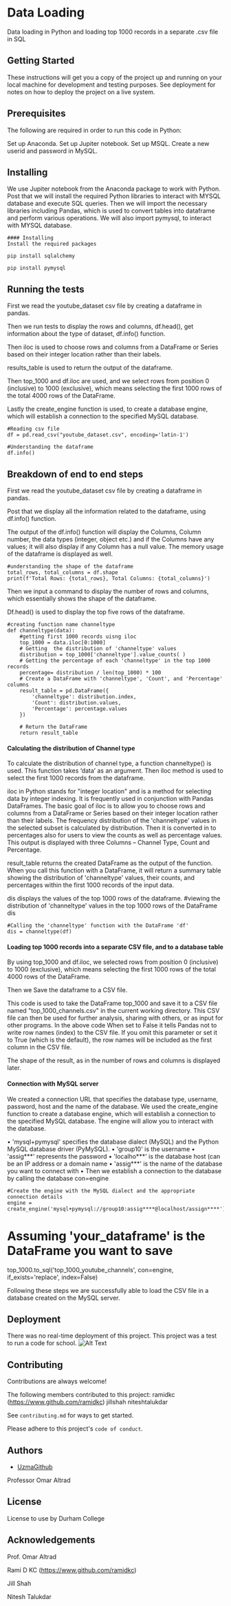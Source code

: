 
# Data Loading

Data loading in Python and loading top 1000 records in a separate .csv file in SQL


## Getting Started
These instructions will get you a copy of the project up and running on your local machine for development and testing purposes. See deployment for notes on how to deploy the project on a live system.
## Prerequisites 
The following are required in order to run this code in Python:

Set up Anaconda.
Set up Jupiter notebook.
Set up MSQL.
Create a new userid and password in MySQL.


## Installing
We use Jupiter notebook from the Anaconda package to work with Python. Post that we will install the required Python libraries to interact with MYSQL database and execute SQL queries. Then we will import the necessary libraries including Pandas, which is used to convert tables into dataframe and perform various operations. We will also import pymysql, to interact with MYSQL database.
```
#### Installing
Install the required packages

pip install sqlalchemy

pip install pymysql
```
## Running the tests
First we read the youtube_dataset csv file by creating a dataframe in pandas. 

Then we run tests to display the rows and columns, df.head(), get information about the type of dataset, df.info() function.

Then iloc is used to choose rows and columns from a DataFrame or Series based on their integer location rather than their labels.

results_table is used to return the output of the dataframe.

Then top_1000 and df.iloc are used, and we select rows from position 0 (inclusive) to 1000 (exclusive), which means selecting the first 1000 rows of the total 4000 rows of the DataFrame.

Lastly the create_engine function is used, to create a database engine, which will establish a connection to the specified MySQL database.
```
#Reading csv file 
df = pd.read_csv("youtube_dataset.csv", encoding='latin-1')
```

```
#Understanding the dataframe
df.info()
```


## Breakdown of end to end steps

First we read the youtube_dataset csv file by creating a dataframe in pandas. 

Post that we display all the information related to the dataframe, using df.info() function. 

The output of the df.info() function will display the Columns, Column number, the data types (integer, object etc.) and if the Columns have any values; it will also display if any Column has a null value. The memory usage of the dataframe is displayed as well.

```
#understanding the shape of the dataframe 
total_rows, total_columns = df.shape
print(f'Total Rows: {total_rows}, Total Columns: {total_columns}')

```
Then we input a command to display the number of rows and columns, which essentially shows the shape of the dataframe.

Df.head() is used to display the top five rows of the dataframe.
```
#creating function name channeltype  
def channeltype(data):
    #getting first 1000 records uisng iloc
    top_1000 = data.iloc[0:1000]
    # Getting  the distribution of 'channeltype' values
    distribution = top_1000['channeltype'].value_counts( )
    # Getting the percentage of each 'channeltype' in the top 1000 records
    percentage= distribution / len(top_1000) * 100
    # Create a DataFrame with 'channeltype', 'Count', and 'Percentage' columns
    result_table = pd.DataFrame({
        'channeltype': distribution.index,
        'Count': distribution.values,
        'Percentage': percentage.values
    })

    # Return the DataFrame
    return result_table 
```

#### Calculating the distribution of Channel type
To calculate the distribution of channel type, a function channeltype() is used. This function takes ‘data’ as an argument. Then iloc method is used to select the first 1000 records from the dataframe.

iloc in Python stands for "integer location" and is a method for selecting data by integer indexing. It is frequently used in conjunction with Pandas DataFrames. The basic goal of iloc is to allow you to choose rows and columns from a DataFrame or Series based on their integer location rather than their labels. The frequency distribution of the 'channeltype' values in the selected subset is calculated by distribution. Then it is converted in to percentages also for users to view the counts as well as percentage values. This output is displayed with three Columns – Channel Type, Count and Percentage.

result_table returns the created DataFrame as the output of the function. When you call this function with a DataFrame, it will return a summary table showing the distribution of 'channeltype' values, their counts, and percentages within the first 1000 records of the input data.

dis displays the values of the top 1000 rows of the dataframe.
#viewing the  distribution of 'channeltype' values in the top 1000 rows of the DataFrame
dis
```
#Calling the 'channeltype' function with the DataFrame 'df'
dis = channeltype(df)
```
#### Loading top 1000 records into a separate CSV file, and to a database table
By using top_1000 and df.iloc, we selected rows from position 0 (inclusive) to 1000 (exclusive), which means selecting the first 1000 rows of the total 4000 rows of the DataFrame.

Then we Save the dataframe to a CSV file.

This code is used to take the DataFrame top_1000 and save it to a CSV file named "top_1000_channels.csv" in the current working directory. This CSV file can then be used for further analysis, sharing with others, or as input for other programs. In the above code When set to False it tells Pandas not to write row names (index) to the CSV file. If you omit this parameter or set it to True (which is the default), the row names will be included as the first column in the CSV file.

The shape of the result, as in the number of rows and columns is displayed later.

#### Connection with MySQL server
We created a connection URL that specifies the database type, username, password, host and the name of the database. We used the create_engine function to create a database engine, which will establish a connection to the specified MySQL database. The engine will allow you to interact with the database.

•	'mysql+pymysql' specifies the database dialect (MySQL) and the Python MySQL database driver (PyMySQL).
•	'group10' is the username
•	'assig***' represents the password
•	'localho***' is the database host (can be an IP address or a domain name
•	'assig***' is the name of the database you want to connect with
•	Then we establish a connection to the database by calling the database con=engine
```
#Create the engine with the MySQL dialect and the appropriate connection details
engine = create_engine('mysql+pymysql://group10:assig****@localhost/assign****')
```
# Assuming 'your_dataframe' is the DataFrame you want to save
top_1000.to_sql('top_1000_youtube_channels', con=engine, if_exists='replace', index=False)

Following these steps we are successfully able to load the CSV file in a database created on the MySQL server. 

## Deployment
There was no real-time deployment of this project. This project was a test to run a code for school. 
![Alt Text](Github2.png)

## Contributing

Contributions are always welcome! 

The following members contributed to this project:
ramidkc (https://www.github.com/ramidkc)
jillshah
niteshtalukdar

See `contributing.md` for ways to get started.

Please adhere to this project's `code of conduct`.


## Authors

- [UzmaGithub](https://www.github.com/UzmaGithub)

Professor Omar Altrad
## License

License to use by Durham College


## Acknowledgements

Prof. Omar Altrad

Rami D KC (https://www.github.com/ramidkc)

Jill Shah

Nitesh Talukdar

